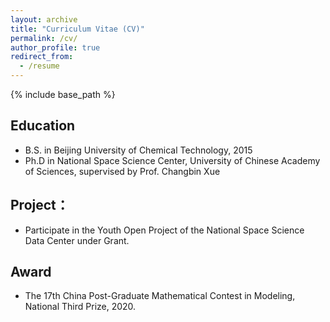 ```yaml
---
layout: archive
title: "Curriculum Vitae (CV)"
permalink: /cv/
author_profile: true
redirect_from:
  - /resume
---
```


{% include base_path %}

## Education
     
* B.S. in Beijing University of Chemical Technology, 2015
* Ph.D in National Space Science Center, University of Chinese Academy of Sciences, supervised by Prof. Changbin Xue



## Project：

* Participate in the Youth Open Project of the National Space Science Data Center under Grant. 

## Award
  
* The 17th China Post-Graduate Mathematical Contest in Modeling, National Third Prize, 2020. 



